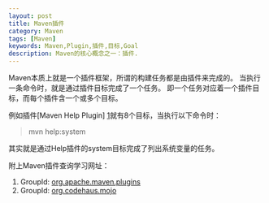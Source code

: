 ```yaml
---
layout: post
title: Maven插件 
category: Maven
tags: [Maven]
keywords: Maven,Plugin,插件,目标,Goal
description: Maven的核心概念之一：插件.
---
```

Maven本质上就是一个插件框架，所谓的构建任务都是由插件来完成的。
当执行一条命令时，就是通过插件目标完成了一个任务。
即一个任务对应着一个插件目标，而每个插件含一个或多个目标。  

例如插件[Maven Help Plugin] [1]就有8个目标，当执行以下命令时：  
>  mvn help:system  

其实就是通过Help插件的system目标完成了列出系统变量的任务。

附上Maven插件查询学习网址：  
1.  GroupId: [org.apache.maven.plugins](http://maven.apache.org/plugins/index.html)  
2.  GroupId: [org.codehaus.mojo](http://mojo.codehaus.org/plugins.html) 


[1]:http://maven.apache.org/plugins/maven-help-plugin/
